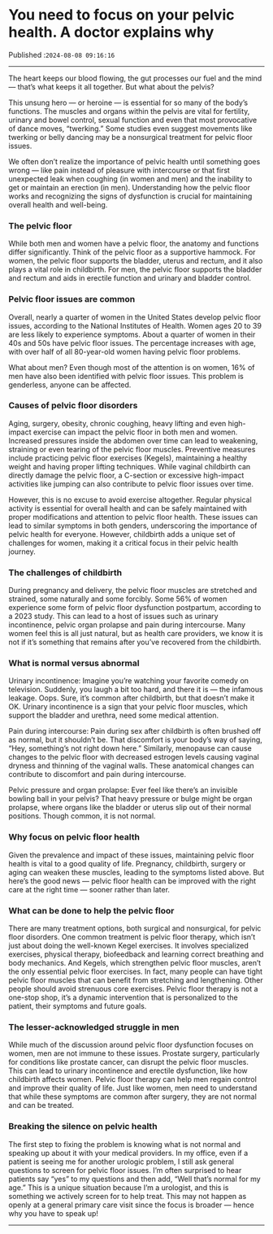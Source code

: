 # You need to focus on your pelvic health. A doctor explains why

Published :`2024-08-08 09:16:16`

---

The heart keeps our blood flowing, the gut processes our fuel and the mind — that’s what keeps it all together. But what about the pelvis?

This unsung hero — or heroine — is essential for so many of the body’s functions. The muscles and organs within the pelvis are vital for fertility, urinary and bowel control, sexual function and even that most provocative of dance moves, “twerking.” Some studies even suggest movements like twerking or belly dancing may be a nonsurgical treatment for pelvic floor issues.

We often don’t realize the importance of pelvic health until something goes wrong — like pain instead of pleasure with intercourse or that first unexpected leak when coughing (in women and men) and the inability to get or maintain an erection (in men). Understanding how the pelvic floor works and recognizing the signs of dysfunction is crucial for maintaining overall health and well-being.

### The pelvic floor

While both men and women have a pelvic floor, the anatomy and functions differ significantly. Think of the pelvic floor as a supportive hammock. For women, the pelvic floor supports the bladder, uterus and rectum, and it also plays a vital role in childbirth. For men, the pelvic floor supports the bladder and rectum and aids in erectile function and urinary and bladder control.

### Pelvic floor issues are common

Overall, nearly a quarter of women in the United States develop pelvic floor issues, according to the National Institutes of Health. Women ages 20 to 39 are less likely to experience symptoms. About a quarter of women in their 40s and 50s have pelvic floor issues. The percentage increases with age, with over half of all 80-year-old women having pelvic floor problems.

What about men? Even though most of the attention is on women, 16% of men have also been identified with pelvic floor issues. This problem is genderless, anyone can be affected.

### Causes of pelvic floor disorders

Aging, surgery, obesity, chronic coughing, heavy lifting and even high-impact exercise can impact the pelvic floor in both men and women. Increased pressures inside the abdomen over time can lead to weakening, straining or even tearing of the pelvic floor muscles. Preventive measures include practicing pelvic floor exercises (Kegels), maintaining a healthy weight and having proper lifting techniques. While vaginal childbirth can directly damage the pelvic floor, a C-section or excessive high-impact activities like jumping can also contribute to pelvic floor issues over time.

However, this is no excuse to avoid exercise altogether. Regular physical activity is essential for overall health and can be safely maintained with proper modifications and attention to pelvic floor health. These issues can lead to similar symptoms in both genders, underscoring the importance of pelvic health for everyone. However, childbirth adds a unique set of challenges for women, making it a critical focus in their pelvic health journey.

### The challenges of childbirth

During pregnancy and delivery, the pelvic floor muscles are stretched and strained, some naturally and some forcibly. Some 56% of women experience some form of pelvic floor dysfunction postpartum, according to a 2023 study. This can lead to a host of issues such as urinary incontinence, pelvic organ prolapse and pain during intercourse. Many women feel this is all just natural, but as health care providers, we know it is not if it’s something that remains after you’ve recovered from the childbirth.

### What is normal versus abnormal

Urinary incontinence: Imagine you’re watching your favorite comedy on television. Suddenly, you laugh a bit too hard, and there it is — the infamous leakage. Oops. Sure, it’s common after childbirth, but that doesn’t make it OK. Urinary incontinence is a sign that your pelvic floor muscles, which support the bladder and urethra, need some medical attention.

Pain during intercourse: Pain during sex after childbirth is often brushed off as normal, but it shouldn’t be. That discomfort is your body’s way of saying, “Hey, something’s not right down here.” Similarly, menopause can cause changes to the pelvic floor with decreased estrogen levels causing vaginal dryness and thinning of the vaginal walls. These anatomical changes can contribute to discomfort and pain during intercourse.

Pelvic pressure and organ prolapse: Ever feel like there’s an invisible bowling ball in your pelvis? That heavy pressure or bulge might be organ prolapse, where organs like the bladder or uterus slip out of their normal positions. Though common, it is not normal.

### Why focus on pelvic floor health

Given the prevalence and impact of these issues, maintaining pelvic floor health is vital to a good quality of life. Pregnancy, childbirth, surgery or aging can weaken these muscles, leading to the symptoms listed above. But here’s the good news — pelvic floor health can be improved with the right care at the right time — sooner rather than later.

### What can be done to help the pelvic floor

There are many treatment options, both surgical and nonsurgical, for pelvic floor disorders. One common treatment is pelvic floor therapy, which isn’t just about doing the well-known Kegel exercises. It involves specialized exercises, physical therapy, biofeedback and learning correct breathing and body mechanics. And Kegels, which strengthen pelvic floor muscles, aren’t the only essential pelvic floor exercises. In fact, many people can have tight pelvic floor muscles that can benefit from stretching and lengthening. Other people should avoid strenuous core exercises. Pelvic floor therapy is not a one-stop shop, it’s a dynamic intervention that is personalized to the patient, their symptoms and future goals.

### The lesser-acknowledged struggle in men

While much of the discussion around pelvic floor dysfunction focuses on women, men are not immune to these issues. Prostate surgery, particularly for conditions like prostate cancer, can disrupt the pelvic floor muscles. This can lead to urinary incontinence and erectile dysfunction, like how childbirth affects women. Pelvic floor therapy can help men regain control and improve their quality of life. Just like women, men need to understand that while these symptoms are common after surgery, they are not normal and can be treated.

### Breaking the silence on pelvic health

The first step to fixing the problem is knowing what is not normal and speaking up about it with your medical providers. In my office, even if a patient is seeing me for another urologic problem, I still ask general questions to screen for pelvic floor issues. I’m often surprised to hear patients say “yes” to my questions and then add, “Well that’s normal for my age.” This is a unique situation because I’m a urologist, and this is something we actively screen for to help treat. This may not happen as openly at a general primary care visit since the focus is broader — hence why you have to speak up!

---


